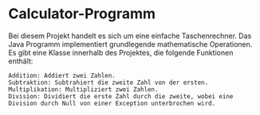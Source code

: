 # Calculator-Programm
 Bei diesem Projekt handelt es sich um eine einfache Taschenrechner. Das Java Programm implementiert grundlegende mathematische Operationen.
 Es gibt eine Klasse innerhalb des Projektes, die folgende Funktionen enthält:
 
    Addition: Addiert zwei Zahlen.
    Subtraktion: Subtrahiert die zweite Zahl von der ersten.
    Multiplikation: Multipliziert zwei Zahlen.
    Division: Dividiert die erste Zahl durch die zweite, wobei eine Division durch Null von einer Exception unterbrochen wird.